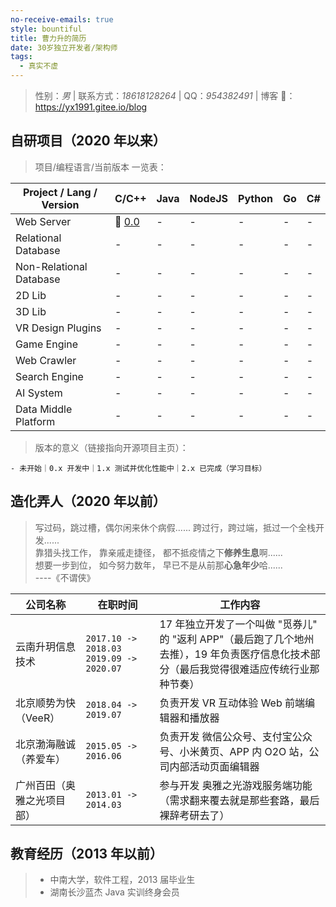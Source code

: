 ```yaml
---
no-receive-emails: true
style: bountiful
title: 曹力升的简历
date: 30岁独立开发者/架构师
tags:
  - 真实不虚
---
```


> 性别：_男_ | 联系方式：_18618128264_ | QQ：_954382491_ | 博客 🔗：<https://yx1991.gitee.io/blog>

## 自研项目（2020 年以来）

> 项目/编程语言/当前版本 一览表：

| Project / Lang / Version | C/C++                              | Java | NodeJS | Python | Go  | C#  |
| ------------------------ | ---------------------------------- | ---- | ------ | ------ | --- | --- |
| Web Server               | 🔗 [0.0](https://gitee.com/yx1991) | -    | -      | -      | -   | -   |
| Relational Database      | -                                  | -    | -      | -      | -   | -   |
| Non-Relational Database  | -                                  | -    | -      | -      | -   | -   |
| 2D Lib                   | -                                  | -    | -      | -      | -   | -   |
| 3D Lib                   | -                                  | -    | -      | -      | -   | -   |
| VR Design Plugins        | -                                  | -    | -      | -      | -   | -   |
| Game Engine              | -                                  | -    | -      | -      | -   | -   |
| Web Crawler              | -                                  | -    | -      | -      | -   | -   |
| Search Engine            | -                                  | -    | -      | -      | -   | -   |
| AI System                | -                                  | -    | -      | -      | -   | -   |
| Data Middle Platform     | -                                  | -    | -      | -      | -   | -   |

> 版本的意义（链接指向开源项目主页）：

```
- 未开始｜0.x 开发中｜1.x 测试并优化性能中｜2.x 已完成（学习目标）
```

## 造化弄人（2020 年以前）

> 写过码，跳过槽，偶尔闲来休个病假...... 跨过行，跨过端，抵过一个全栈开发......<br>
> 靠猎头找工作， 靠亲戚走捷径， 都不抵疫情之下**修养生息**啊......<br>
> 想要一步到位， 如今努力数年， 早已不是从前那**心急年少**哈......<br>
> ----《不谓侠》

| 公司名称                   | 在职时间                                  | 工作内容                                                                                                                                  |
| -------------------------- | ----------------------------------------- | ----------------------------------------------------------------------------------------------------------------------------------------- |
| 云南升玥信息技术           | `2017.10 -> 2018.03` `2019.09 -> 2020.07` | 17 年独立开发了一个叫做 "觅券儿" 的 "返利 APP"（最后跑了几个地州去推），19 年负责医疗信息化技术部分（最后我觉得很难适应传统行业那种节奏） |
| 北京顺势为快（VeeR）       | `2018.04 -> 2019.07`                      | 负责开发 VR 互动体验 Web 前端编辑器和播放器                                                                                               |
| 北京渤海融诚（养爱车）     | `2015.05 -> 2016.06`                      | 负责开发 微信公众号、支付宝公众号、小米黄页、APP 内 O2O 站，公司内部活动页面编辑器                                                        |
| 广州百田（奥雅之光项目部） | `2013.01 -> 2014.03`                      | 参与开发 奥雅之光游戏服务端功能（需求翻来覆去就是那些套路，最后裸辞考研去了）                                                             |

## 教育经历（2013 年以前）

> - 中南大学，软件工程，2013 届毕业生
> - 湖南长沙蓝杰 Java 实训终身会员

